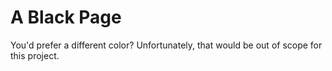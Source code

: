 # A Black Page

You'd prefer a different color? Unfortunately, that would be out of scope for this project.
